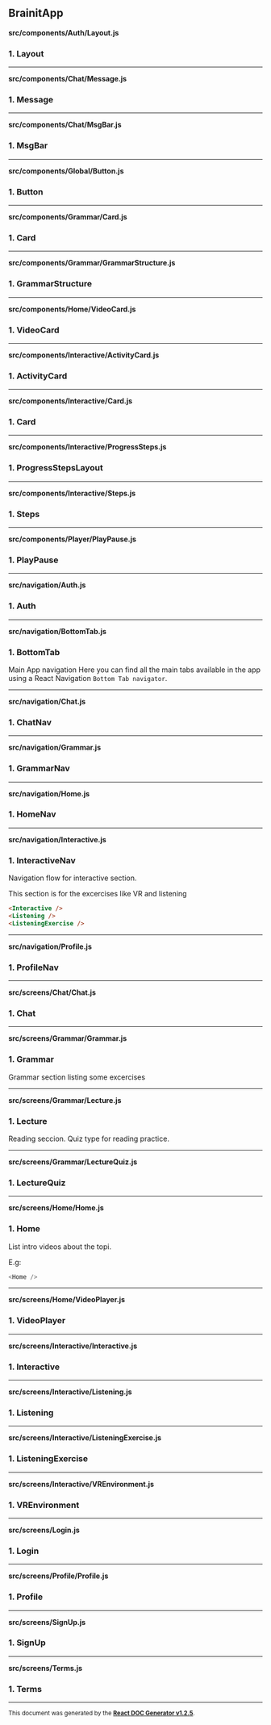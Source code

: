 BrainitApp
----------

**src/components/Auth/Layout.js**

### 1. Layout




-----
**src/components/Chat/Message.js**

### 1. Message




-----
**src/components/Chat/MsgBar.js**

### 1. MsgBar




-----
**src/components/Global/Button.js**

### 1. Button




-----
**src/components/Grammar/Card.js**

### 1. Card




-----
**src/components/Grammar/GrammarStructure.js**

### 1. GrammarStructure




-----
**src/components/Home/VideoCard.js**

### 1. VideoCard




-----
**src/components/Interactive/ActivityCard.js**

### 1. ActivityCard




-----
**src/components/Interactive/Card.js**

### 1. Card




-----
**src/components/Interactive/ProgressSteps.js**

### 1. ProgressStepsLayout




-----
**src/components/Interactive/Steps.js**

### 1. Steps




-----
**src/components/Player/PlayPause.js**

### 1. PlayPause




-----
**src/navigation/Auth.js**

### 1. Auth




-----
**src/navigation/BottomTab.js**

### 1. BottomTab

Main App navigation
Here you can find all the main tabs available in the app using a React Navigation `Bottom Tab navigator`.   




-----
**src/navigation/Chat.js**

### 1. ChatNav




-----
**src/navigation/Grammar.js**

### 1. GrammarNav




-----
**src/navigation/Home.js**

### 1. HomeNav




-----
**src/navigation/Interactive.js**

### 1. InteractiveNav

Navigation flow for interactive section.

This section is for the excercises like VR and listening

```html
<Interactive />
<Listening />
<ListeningExercise />
```   




-----
**src/navigation/Profile.js**

### 1. ProfileNav




-----
**src/screens/Chat/Chat.js**

### 1. Chat




-----
**src/screens/Grammar/Grammar.js**

### 1. Grammar

Grammar section listing some excercises   




-----
**src/screens/Grammar/Lecture.js**

### 1. Lecture

Reading seccion.
Quiz type for reading practice.   




-----
**src/screens/Grammar/LectureQuiz.js**

### 1. LectureQuiz




-----
**src/screens/Home/Home.js**

### 1. Home

List intro videos about the topi.

E.g:
```js
<Home />
```   




-----
**src/screens/Home/VideoPlayer.js**

### 1. VideoPlayer




-----
**src/screens/Interactive/Interactive.js**

### 1. Interactive




-----
**src/screens/Interactive/Listening.js**

### 1. Listening




-----
**src/screens/Interactive/ListeningExercise.js**

### 1. ListeningExercise




-----
**src/screens/Interactive/VREnvironment.js**

### 1. VREnvironment




-----
**src/screens/Login.js**

### 1. Login




-----
**src/screens/Profile/Profile.js**

### 1. Profile




-----
**src/screens/SignUp.js**

### 1. SignUp




-----
**src/screens/Terms.js**

### 1. Terms




-----

<sub>This document was generated by the <a href="https://github.com/marborkowski/react-doc-generator" target="_blank">**React DOC Generator v1.2.5**</a>.</sub>
